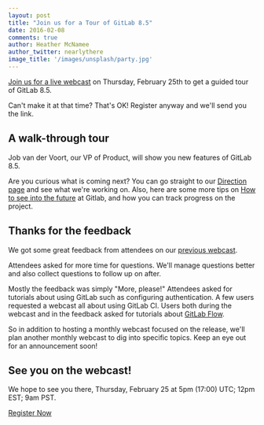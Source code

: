 ```yaml
---
layout: post
title: "Join us for a Tour of GitLab 8.5"
date: 2016-02-08
comments: true
author: Heather McNamee
author_twitter: nearlythere
image_title: '/images/unsplash/party.jpg'
---
```


[Join us for a live webcast](http://page.gitlab.com/Feb252016Webcast_LandingPage.html) on
Thursday, February 25th to get a guided tour of GitLab 8.5.  

Can't make it at that time? That's OK! Register anyway and we'll send you the link.

<!-- more -->

## A walk-through tour

Job van der Voort, our VP of Product, will show you new features of GitLab 8.5.

Are you curious what is coming next?
You can go straight to our [Direction page](https://about.gitlab.com/direction/) and see what we're working on.
Also, here are some more tips on [How to see into the future](https://about.gitlab.com/2016/01/05/future-direction-gitlab/) at Gitlab,
and how you can track progress on the project.

## Thanks for the feedback

We got some great feedback from attendees on our [previous webcast](https://about.gitlab.com/2016/02/03/webcast-wrapup/).

Attendees asked for more time for questions.
We'll manage questions better and also collect questions to follow up on after.

Mostly the feedback was simply "More, please!"
Attendees asked for tutorials about using GitLab such as configuring authentication.
A few users requested a webcast all about using GitLab CI.
Users both during the webcast and in the feedback asked for tutorials about
[GitLab Flow](http://doc.gitlab.com/ce/workflow/gitlab_flow.html).

So in addition to hosting a monthly webcast focused on the release,
we'll plan another monthly webcast to dig into specific topics.
Keep an eye out for an announcement soon!

## See you on the webcast!

We hope to see you there, Thursday, February 25 at 5pm (17:00) UTC; 12pm EST; 9am PST.

<a class="btn btn-primary" href="http://page.gitlab.com/Feb252016Webcast_LandingPage.html" role="button">Register Now</a>
